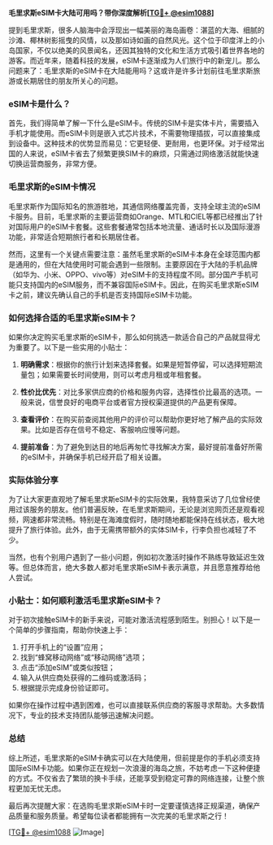 **毛里求斯eSIM卡大陆可用吗？带你深度解析[[TG💪+ @esim1088](https://t.me/s/esim1088)]**

提到毛里求斯，很多人脑海中会浮现出一幅美丽的海岛画卷：湛蓝的大海、细腻的沙滩、椰林树影摇曳的风情，以及那如诗如画的自然风光。这个位于印度洋上的小岛国家，不仅以绝美的风景闻名，还因其独特的文化和生活方式吸引着世界各地的游客。而近年来，随着科技的发展，eSIM卡逐渐成为人们旅行中的新宠儿。那么问题来了：毛里求斯的eSIM卡在大陆能用吗？这或许是许多计划前往毛里求斯旅游或长期居住的朋友所关心的问题。

### eSIM卡是什么？

首先，我们得简单了解一下什么是eSIM卡。传统的SIM卡是实体卡片，需要插入手机才能使用。而eSIM卡则是嵌入式芯片技术，不需要物理插拔，可以直接集成到设备中。这种技术的优势显而易见：它更轻便、更耐用，也更环保。对于经常出国的人来说，eSIM卡省去了频繁更换SIM卡的麻烦，只需通过网络激活就能快速切换运营商服务，非常方便。

### 毛里求斯的eSIM卡情况

毛里求斯作为国际知名的旅游胜地，其通信网络覆盖完善，支持全球主流的eSIM卡服务。目前，毛里求斯的主要运营商如Orange、MTL和CIEL等都已经推出了针对国际用户的eSIM卡套餐。这些套餐通常包括本地流量、通话时长以及国际漫游功能，非常适合短期旅行者和长期居住者。

然而，这里有一个关键点需要注意：虽然毛里求斯的eSIM卡本身在全球范围内都是通用的，但在大陆使用时可能会遇到一些限制。主要原因在于大陆的手机品牌（如华为、小米、OPPO、vivo等）对eSIM卡的支持程度不同。部分国产手机可能只支持国内的eSIM服务，而不兼容国际eSIM卡。因此，在购买毛里求斯eSIM卡之前，建议先确认自己的手机是否支持国际eSIM卡功能。

### 如何选择合适的毛里求斯eSIM卡？

如果你决定购买毛里求斯的eSIM卡，那么如何挑选一款适合自己的产品就显得尤为重要了。以下是一些实用的小贴士：

1. **明确需求**：根据你的旅行计划来选择套餐。如果是短暂停留，可以选择短期流量包；如果需要长时间使用，则可以考虑月租或年租套餐。
   
2. **性价比优先**：对比多家供应商的价格和服务内容，选择性价比最高的选项。一般来说，信誉良好的电商平台或者官方授权渠道提供的产品更有保障。

3. **查看评价**：在购买前查阅其他用户的评价可以帮助你更好地了解产品的实际效果。比如是否存在信号不稳定、客服响应慢等问题。

4. **提前准备**：为了避免到达目的地后再匆忙寻找解决方案，最好提前准备好所需的eSIM卡，并确保手机已经开启了相关设置。

### 实际体验分享

为了让大家更直观地了解毛里求斯eSIM卡的实际效果，我特意采访了几位曾经使用过该服务的朋友。他们普遍反映，在毛里求斯期间，无论是浏览网页还是观看视频，网速都非常流畅。特别是在海滩度假时，随时随地都能保持在线状态，极大地提升了旅行体验。此外，由于无需携带额外的实体SIM卡，行李负担也减轻了不少。

当然，也有个别用户遇到了一些小问题，例如初次激活时操作不熟练导致延迟生效等。但总体而言，绝大多数人都对毛里求斯eSIM卡表示满意，并且愿意推荐给他人尝试。

### 小贴士：如何顺利激活毛里求斯eSIM卡？

对于初次接触eSIM卡的新手来说，可能对激活流程感到陌生。别担心！以下是一个简单的步骤指南，帮助你快速上手：

1. 打开手机上的“设置”应用；
2. 找到“蜂窝移动网络”或“移动网络”选项；
3. 点击“添加eSIM”或类似按钮；
4. 输入从供应商处获得的二维码或激活码；
5. 根据提示完成身份验证即可。

如果你在操作过程中遇到困难，也可以直接联系供应商的客服寻求帮助。大多数情况下，专业的技术支持团队能够迅速解决问题。

### 总结

综上所述，毛里求斯的eSIM卡确实可以在大陆使用，但前提是你的手机必须支持国际eSIM卡功能。如果你正在规划一次浪漫的海岛之旅，不妨考虑一下这种便捷的方式。不仅省去了繁琐的换卡手续，还能享受到稳定可靠的网络连接，让整个旅程更加无忧无虑。

最后再次提醒大家：在选购毛里求斯eSIM卡时一定要谨慎选择正规渠道，确保产品质量和服务质量。希望每位读者都能拥有一次完美的毛里求斯之行！

[[TG💪+ @esim1088](https://t.me/s/esim1088) ![Image](https://i.postimg.cc/4NQfJmqS/Snipaste-2025-05-13-00-14-12.png)]